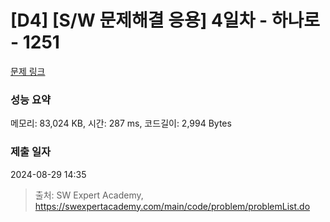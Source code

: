 # [D4] [S/W 문제해결 응용] 4일차 - 하나로 - 1251 

[문제 링크](https://swexpertacademy.com/main/code/problem/problemDetail.do?contestProbId=AV15StKqAQkCFAYD) 

### 성능 요약

메모리: 83,024 KB, 시간: 287 ms, 코드길이: 2,994 Bytes

### 제출 일자

2024-08-29 14:35



> 출처: SW Expert Academy, https://swexpertacademy.com/main/code/problem/problemList.do